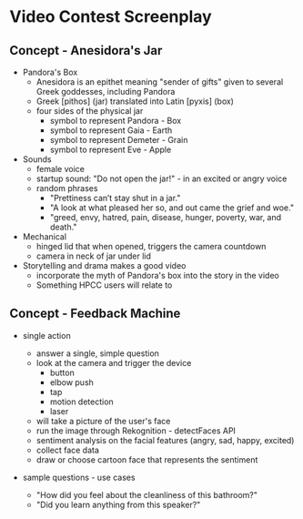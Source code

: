 # Video Contest Screenplay

## Concept - Anesidora's Jar
- Pandora's Box
  - Anesidora is an epithet meaning "sender of gifts" given to several Greek goddesses, including Pandora
  - Greek [pithos] (jar) translated into Latin [pyxis] (box)  
  - four sides of the physical jar
    - symbol to represent Pandora - Box
    - symbol to represent Gaia - Earth
    - symbol to represent Demeter - Grain
    - symbol to represent Eve - Apple
- Sounds
  - female voice 
  - startup sound: "Do not open the jar!" - in an excited or angry voice
  - random phrases
    - "Prettiness can’t stay shut in a jar."
    - "A look at what pleased her so, and out came the grief and woe."
    - "greed, envy, hatred, pain, disease, hunger, poverty, war, and death."
- Mechanical
  - hinged lid that when opened, triggers the camera countdown
  - camera in neck of jar under lid
- Storytelling and drama makes a good video
  - incorporate the myth of Pandora's box into the story in the video
  - Something HPCC users will relate to

## Concept - Feedback Machine

- single action
  - answer a single, simple question
  - look at the camera and trigger the device
    - button
    - elbow push
    - tap
    - motion detection
    - laser
  - will take a picture of the user's face
  - run the image through Rekognition - detectFaces API
  - sentiment analysis on the facial features (angry, sad, happy, excited)
  - collect face data 
  - draw or choose cartoon face that represents the sentiment

- sample questions - use cases
  - "How did you feel about the cleanliness of this bathroom?"
  - "Did you learn anything from this speaker?"


